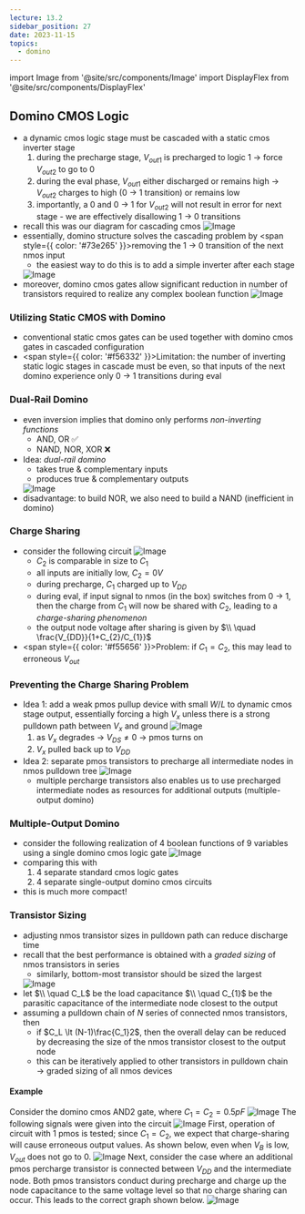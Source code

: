 ```yaml
---
lecture: 13.2
sidebar_position: 27
date: 2023-11-15
topics:
  - domino
---
```

import Image from '@site/src/components/Image'
import DisplayFlex from '@site/src/components/DisplayFlex'

## Domino CMOS Logic
- a dynamic cmos logic stage must be cascaded with a static cmos inverter stage
	1. during the precharge stage, $V_{out1}$ is precharged to logic 1 → force $V_{out2}$ to go to 0
	2. during the eval phase, $V_{out1}$ either discharged or remains high → $V_{out2}$ charges to high (0 → 1 transition) or remains low
	3. importantly, a 0 and 0 → 1 for $V_{out2}$ will not result in error for next stage - we are effectively disallowing 1 → 0 transitions
- recall this was our diagram for cascading cmos
	<Image src="/attachments/IMG-20231211155902.png" alt="Image"/>
- essentially, domino structure solves the cascading problem by <span style={{ color: '#73e265' }}>removing the 1 → 0 transition</span> of the next nmos input
	- the easiest way to do this is to add a simple inverter after each stage
	<Image src="/attachments/IMG-20231211155956.png" alt="Image"/>
- moreover, domino cmos gates allow significant reduction in number of transistors required to realize any complex boolean function
	<Image src="/attachments/IMG-20231211155956-1.png" alt="Image"/>
### Utilizing Static CMOS with Domino
- conventional static cmos gates can be used together with domino cmos gates in cascaded configuration
- <span style={{ color: '#f56332' }}>Limitation:</span> the number of inverting static logic stages in cascade must be even, so that inputs of the next domino experience only 0 → 1 transitions during eval
### Dual-Rail Domino
- even inversion implies that domino only performs *non-inverting functions*
	- AND, OR ✅
	- NAND, NOR, XOR ❌
- Idea: *dual-rail domino*
	- takes true & complementary inputs
	- produces true & complementary outputs
	<Image src="/attachments/IMG-20231211155957.png" alt="Image"/>
- disadvantage: to build NOR, we also need to build a NAND (inefficient in domino)
### Charge Sharing
- consider the following circuit
	<Image src="/attachments/IMG-20231211155903.png" alt="Image"/>
	- $C_2$ is comparable in size to $C_1$
	- all inputs are initially low, $C_2=0V$
	- during precharge, $C_1$ charged up to $V_{DD}$
	- during eval, if input signal to nmos (in the box) switches from 0 → 1, then the charge from $C_1$ will now be shared with $C_2$, leading to a *charge-sharing phenomenon*
	- the output node voltage after sharing is given by
		$\\ \quad \frac{V_{DD}}{1+C_{2}/C_{1}}$
- <span style={{ color: '#f55656' }}>Problem:</span> if $C_1=C_2$, this may lead to erroneous $V_{out}$
### Preventing the Charge Sharing Problem
- Idea 1: add a weak pmos pullup device with small $W/L$ to dynamic cmos stage output, essentially forcing a high $V_x$ unless there is a strong pulldown path between $V_x$ and ground
	<Image src="/attachments/IMG-20231211155957-1.png" alt="Image"/>
	1. as $V_x$ degrades → $V_{DS}\neq0$ → pmos turns on
	2. $V_x$ pulled back up to $V_{DD}$
- Idea 2: separate pmos transistors to precharge all intermediate nodes in nmos pulldown tree
	<Image src="/attachments/IMG-20231211155957-2.png" alt="Image"/>
	- multiple percharge transistors also enables us to use precharged intermediate nodes as resources for additional outputs (multiple-output domino)
### Multiple-Output Domino
- consider the following realization of 4 boolean functions of 9 variables using a single domino cmos logic gate
	<Image src="/attachments/IMG-20231211155957-3.png" alt="Image"/>
- comparing this with
	1. 4 separate standard cmos logic gates
	2. 4 separate single-output domino cmos circuits
- this is much more compact!
### Transistor Sizing
- adjusting nmos transistor sizes in pulldown path can reduce discharge time
- recall that the best performance is obtained with a *graded sizing* of nmos transistors in series
	- similarly, bottom-most transistor should be sized the largest
	<Image src="/attachments/IMG-20231211155958.png" alt="Image"/>
- let
	$\\ \quad C_L$ be the load capacitance
	$\\ \quad C_{1}$ be the parasitic capacitance of the intermediate node closest to the output
- assuming a pulldown chain of $N$ series of connected nmos transistors, then
	- if $C_L \lt (N-1)\frac{C_1}2$, then the overall delay can be reduced by decreasing the size of the nmos transistor closest to the output node
	- this can be iteratively applied to other transistors in pulldown chain → graded sizing of all nmos devices
#### Example
Consider the domino cmos AND2 gate, where $C_1=C_2=0.5pF$
<Image src="/attachments/IMG-20231211155904.png" alt="Image"/>
The following signals were given into the circuit
<Image src="/attachments/IMG-20231211155958-1.png" alt="Image"/>
First, operation of circuit with 1 pmos is tested; since $C_1=C_2$, we expect that charge-sharing will cause erroneous output values. As shown below, even when $V_B$ is low, $V_{out}$ does not go to 0.
<Image src="/attachments/IMG-20231211155958-2.png" alt="Image"/>
Next, consider the case where an additional pmos percharge transistor is connected between $V_{DD}$ and the intermediate node. Both pmos transistors conduct during precharge and charge up the node capacitance to the same voltage level so that no charge sharing can occur. This leads to the correct graph shown below.
<Image src="/attachments/IMG-20231211155958-3.png" alt="Image"/>
